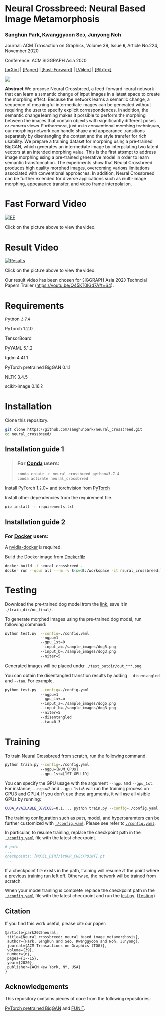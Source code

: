 # Neural Crossbreed: Neural Based Image Metamorphosis
### Sanghun Park, Kwanggyoon Seo, Junyong Noh

Journal: ACM Transaction on Graphics, Volume 39, Issue 6, Article No.224, November 2020

Conference: ACM SIGGRAPH Asia 2020

[[arXiv]](https://arxiv.org/abs/2009.00905) |
[[Paper]](https://dl.acm.org/doi/10.1145/3414685.3417797) |
[[Fast-Forward]](https://youtu.be/yQ2-Vyq5RaM) |
[[Video]](https://youtu.be/xKXiPJ3hKSc) |
[[BibTex]](#Citation)
<p align="left">
<img src="docs/teaser.png">
</p>

__Abstract__ We propose Neural Crossbreed, a feed-forward neural network that can learn a semantic change of input images in a latent space to create the morphing effect. Because the network learns a semantic change, a sequence of meaningful intermediate images can be generated without requiring the user to specify explicit correspondences. In addition, the semantic change learning makes it possible to perform the morphing between the images that contain objects with significantly different poses or camera views. Furthermore, just as in conventional morphing techniques, our morphing network can handle shape and appearance transitions separately by disentangling the content and the style transfer for rich usability. We prepare a training dataset for morphing using a pre-trained BigGAN, which generates an intermediate image by interpolating two latent vectors at an intended morphing value. This is the first attempt to address image morphing using a pre-trained generative model in order to learn semantic transformation. The experiments show that Neural Crossbreed produces high quality morphed images, overcoming various limitations associated with conventional approaches. In addition, Neural Crossbreed can be further extended for diverse applications such as multi-image morphing, appearance transfer, and video frame interpolation.


<!-- The code will be updated soon. -->

# Fast Forward Video
[![FF](https://img.youtube.com/vi/yQ2-Vyq5RaM/0.jpg)](https://www.youtube.com/watch?v=yQ2-Vyq5RaM "Neural Crossbreed (SIGGRAPH Asia 2020 Fast Forward)")

Click on the picture above to view the video.
# Result Video
[![Results](https://img.youtube.com/vi/xKXiPJ3hKSc/0.jpg)](https://www.youtube.com/watch?v=xKXiPJ3hKSc " 0:01 / 2:11 Neural Crossbreed: Neural Based Image Metamorphosis")

Click on the picture above to view the video.

Our result video has been chosen for SIGGRAPH Asia 2020 Techncial Papers Trailer (https://youtu.be/Q45KT0lGd7A?t=64).

# Requirements
Python 3.7.4

PyTorch 1.2.0

TensorBoard

PyYAML 5.1.2

tqdm 4.41.1

PyTorch pretrained BigGAN 0.1.1

NLTK 3.4.5

scikit-image 0.16.2

# Installation 

Clone this repository.
```bash
git clone https://github.com/sanghunpark/neural_crossbreed.git
cd neural_crossbreed/
```
## Installation guide 1
>### For [Conda](https://www.anaconda.com/) users:
>```bash
>conda create -n neural_crossbreed python=3.7.4
>conda activate neural_crossbreed
>```

Install PyTorch 1.2.0+ and torchvision from [PyTorch](http://pytorch.org.)

Install other dependencies from the requirement file.

```bash
pip install -r requirements.txt 
```

## Installation guide 2
### For [Docker](https://www.docker.com/) users:
A [nvidia-docker](https://github.com/NVIDIA/nvidia-docker) is required.

Build the Docker image from [Dockerfile](https://github.com/sanghunpark/neural_crossbreed/blob/master/Dockerfile)



```bash
docker build -t neural_crossbreed .
docker run --gpus all --rm -v $(pwd):/workspace -it neural_crossbreed:latest
```


# Testing

Download the pre-trained dog model from the [link](https://drive.google.com/drive/folders/1IhxQ-fus-maSEakuFy7PorP1dkWI1WyR?usp=sharing), save it in `./train_dir/nc_final/`.

To generate morphed images using the pre-trained dog model, run following command:
```bash
python test.py  --config=./config.yaml
                --ngpu=1
                --gpu_1st=0
                --input_a=./sample_images/dog5.png
                --input_b=./sample_images/dog3.png
                --niter=5
```
Generated images will be placed under `./test_outdir/out_***.png`.
<!-- Generated images will be stored in the `./test_outdir/`. -->

You can obtain the disentangled transition results by adding `--disentangled` and `--tau`. For example,
```bash
python test.py  --config=./config.yaml
                --ngpu=1
                --gpu_1st=0
                --input_a=./sample_images/dog5.png
                --input_b=./sample_images/dog3.png
                --niter=5
                --disentangled
                --tau=0.3
```

# Training
To train Neural Crossbreed from scratch, run the following command.

```bash
python train.py --config=./config.yaml
                --ngpu=[NUM_GPUs]
                --gpu_1st=[1ST_GPU_ID]
```
You can specify the GPU usage with the argument `--ngpu` and `--gpu_1st`. For instance, `--ngpu=2` and `--gpu_1st=3` will run the training process on GPU3 and GPU4. If you don't use these arguments, it will use all visible GPUs by running:
```bash
CUDA_AVAILABLE_DEVICES=0,1,... python train.py --config=./config.yaml
```

The training configuration such as path, model, and hyperparamters can be further customized with [`./config.yaml`](https://github.com/sanghunpark/neural_crossbreed/blob/master/config.yaml). Please see refer to [`./config.yaml`](https://github.com/sanghunpark/neural_crossbreed/blob/master/config.yaml). 

In particular, to resume training, replace the checkpoint path in the [`./config.yaml`](https://github.com/sanghunpark/neural_crossbreed/blob/master/config.yaml) file with the latest checkpoint. 
```yaml
# path
...
checkpoints: [MODEL_DIR]/[YOUR_CHECKPOINT].pt
...
```
If a checkpoint file exists in the path, training will resume at the point where a previous training run left off. Otherwise, the network will be trained from scratch.

When your model training is complete, replace the checkpoint path in the [`./config.yaml`](https://github.com/sanghunpark/neural_crossbreed/blob/master/config.yaml) file  with the latest checkpoint and run the [test.py](https://github.com/sanghunpark/neural_crossbreed/blob/master/test.py). ([Testing](#Testing))


## Citation
 If you find this work useful, please cite our paper:
 ```
@article{park2020neural,
  title={Neural crossbreed: neural based image metamorphosis},
  author={Park, Sanghun and Seo, Kwanggyoon and Noh, Junyong},
  journal={ACM Transactions on Graphics (TOG)},
  volume={39},
  number={6},
  pages={1--15},
  year={2020},
  publisher={ACM New York, NY, USA}
}
```

## Acknowledgements
This repository contains pieces of code from the following repositories:

[PyTorch pretrained BigGAN](https://github.com/huggingface/pytorch-pretrained-BigGAN) and [FUNIT](https://github.com/NVlabs/FUNIT). 
